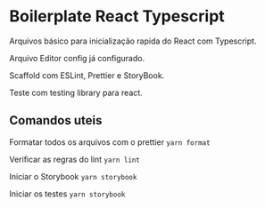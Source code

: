 # Boilerplate React Typescript

Arquivos básico para inicialização rapida do React com Typescript.

Arquivo Editor config já configurado.

Scaffold com ESLint, Prettier e StoryBook.

Teste com testing library para react.

## Comandos uteis

Formatar todos os arquivos com o prettier
`yarn format`

Verificar as regras do lint
`yarn lint`

Iniciar o Storybook
`yarn storybook`

Iniciar os testes
`yarn storybook`
